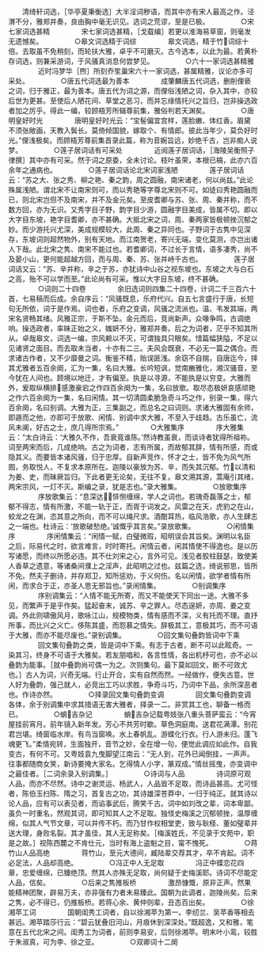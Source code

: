 <!-- { "loadSidebar": true } -->
　　清绮轩词选，［华亭夏秉衡选］大半淫词秽语，而其中亦有宋人最高之作。泾渭不分，雅郑并奏，良由胸中毫无识见。选词之荒谬，至是已极。
　　
　　○宋七家词选甚精
　　
　　宋七家词选甚精，［戈载编］若更以淮海易草窗，则毫发无遗憾矣。
　　
　　○皋文词选精于词综
　　
　　皋文词选，精于竹词综十倍。去取虽不免稍刻，而轮扶大雅，卓乎不可磨灭。古今选本，以此为最。若黄朴存词选，则兼采游词，于风骚真消息何尝梦见。
　　
　　○六十一家词选甚精雅
　　
　　近时冯梦华［煦］所刻乔笙巢宋六十一家词选，甚属精雅，议论亦多可采处。
　　
　　○唐五代词选最为善本
　　
　　成肇麟唐五代词选，删削俚亵之词，归于雅正，最为善本。唐五代为词之源，而俚俗浅陋之词，杂入其中，亦较后世为更甚。至使后人陋花间、草堂之恶习，而并忘缘情托兴之旨归，岂非操选政者加之厉乎。得此一编，较顾梧芳所辑尊前集，雅俗判若天渊矣。
　　
　　○唐明皇好时光
　　
　　唐明皇好时光云：“宝髻偏宜宫样，莲脸嫩、体红香。眉黛不须张敞画，天教入鬓长。莫倚倾国貌，嫁取个、有情郎。彼此当年少，莫负好时光。”俚浅极矣。而顾梧芳尊前集首录此篇，称为音婉旨远，妙绝千古，岂非痴人说梦。
　　
　　○莲子居词话有可采处
　　
　　近阅莲子居词话，［海陵吴衡照子律撰］其中亦有可采。然于词之原委，全未讨论。枝叶虽荣，本根已槁，此亦六百余年之通病也。
　　
　　○莲子居词话论北宋词家浅陋
　　
　　莲子居词话云：“苏之大、张之秀、柳之艳、秦之韵，周之圆融，南宋诸老，何以尚兹。”此论殊属浅陋。谓北宋不让南宋则可，而以秀艳等字尊北宋则不可。如徒曰秀艳圆融而已，则北宋岂但不及南宋，并不及金元矣。至皮耆卿与苏、张、周、秦并称，而不数方回，亦为无识。又秀字目子野，韵字目少游，圆融字目美成，皆属不切。即以大字目东坡，艳字目耆卿，亦不甚确。大抵北宋之词，周、秦两家皆极顿挫沉郁之妙。而少游托兴尤深，美成规模较大，此周、秦之异同也。子野词于古隽中见深存，东坡词则超然物外，别有天地。而江南贺老，寄兴无端，变化莫测，亦岂出诸人下哉。此北宋之隽、南宋不能过也。若耆卿词，不过长于言情，语多凄秀，尚不及晏小山，更何能超越方回，而与周、秦、苏、张并峙千古也。
　　
　　莲子居词话又云：“苏、辛并称，辛之于苏，亦犹诗中山谷之视东坡也。东坡之大与白石之高，殆不可以学而至。”此论尚有可采。惟以大字目东坡，终不甚确。
　　
　　○词则二十四卷
　　
　　余旧选词则四集二十四卷，计词二千三百六十首，七易稿而后成。余自序云：“风骚既息，乐府代兴。自五七言盛行于唐，长短句无所依，词于是作焉。词也者，乐府之变调，风骚之流派也。温、韦发其端，两宋名贤畅其绪。风雅正宗，于斯不坠。金元而后，竞尚新声。众喙争鸣，古调绝响。操选政者，率昧正始之义，媸妍不分，雅郑并奏。后之为词者，茫乎不知其所从。卓哉皋文，词选一编，宗风赖以不灭，可谓独具只眼矣。惜篇幅狭隘，不足以见诸贤之面目。而去取未当者，十亦有二三。夫风会既衰，不必无一篇之偶合。而求诸古作者，又不少靡曼之词。衡鉴不精，贻误匪浅。余窃不自揣，自唐迄今，择其尤雅者五百余阕，汇为一集，名曰大雅。长吟短讽，觉南豳雅化，湘汉骚音，至今犹在人间也。顾境以地迁，才有偏至。执是以寻源，不能执是以穷变。大雅而外，爰取纵横排感激豪宕之作四百余阕为一集，名曰放歌。取尽态极妍哀感顽艳之作六百余阕为一集，名曰闲情。其一切清圆柔脆急奇斗巧之作，别录一集，得六百余阕，名曰别调。大雅为正，三集副之，而总名之曰词则。求诸大雅固有余师，即遁而之他，亦即可于放歌、闲情、别调中求大雅，不至入于歧趋。古乐虽亡，流风未阒，好古之士，庶几得所宗焉。”
　　
　　○大雅集序
　　
　　序大雅集云：“太白诗云：‘大雅久不作，吾衰竟谁陈。’然诗教虽衰，而谈诗者犹得所祖祢。词至两宋而后，几成绝响。古之为词者，志有所属，而故郁其辞，情有所感，而或隐其义。而要皆本诸风骚，归于忠厚。自新声竞作，怀才之士，皆不免为风气所囿，务取悦人，不复求本原所在。迦陵以豪放为苏、辛，而失其沉郁。竹以清和为姜、史，而昧厥旨归。下此者更无论矣，无往不复。皋文溯其源，蒿庵引其绪，两宋宗风，一灯不灭。斯编之录，犹是志也。”录大雅集。
　　
　　○放歌集序
　　
　　序放歌集云：“息深达，悱恻缠绵，学人之词也。若瑰奇磊落之士，郁郁不得志，情有所激，不能一轨于正，而胥于词发之。风雷之在天，虎豹之在山，蛟龙之在渊，恣其意之所向，而不可以绳尺求。酒酣耳热，临风浩歌，亦人生肆志之一端也。杜诗云：‘放歌破愁绝。’诚慨乎其言矣。”录放歌集。
　　
　　○闲情集序
　　
　　序闲情集云：“闲情一赋，白璧微瑕，昭明误会其旨矣。渊明以名臣之后，际易代之时，欲言难言，时时寄托。闲情云者，闲其情使不得逸也。是以历写诸愿，而终以所愿必违。其不仕刘宋之心，言外可见。浅见者胶柱鼓瑟，致使美人香草之遗意，等诸桑间濮上之淫声，此昭明之过也。兹篇之选，绮说邪思，皆所不免。然夫子删诗，并存郑卫，知所惩劝，于义何伤。名以闲情，欲学者情有所闲，而求合于正，亦圣人思无邪旨也。”录闲情集。
　　
　　○别调集序
　　
　　序别调集云：“人情不能无所寄，而又不能使天下同出一途。大雅不多见，而繁声于是乎作矣。猛起奋末，诚苏、辛之罪人。尽态逞妍，亦周、姜之变调。外此则啸傲风月，歌咏江山，规模物类，情有感而不深，义有托而不理。直抒所事，而比兴之义亡。侈陈其盛，而怨慕之情失。辞极其工，意极其巧，而不可语于大雅，而亦不能尽废也。”录别调集。
　　
　　○回文集句叠韵皆词中下乘
　　
　　回文集句叠韵之类，皆是词中下乘。有志于古者，断不可以此眩奇。一染其习，终身不可语于大雅矣。若友朋唱和，各言性情，各出机杼可也，亦不必以叠韵为能事。［就中叠韵尚可偶一为之。次则集句。最下莫如回文，断不可效尤也。］古人为词，兴奇无端。行止开合，实有自然而然。一经做作，便失古意。世人好为叠韵，强己就人，必竞出工巧以求胜，争奇斗巧，乃词中下品，余所深恶者也。作诗亦然。
　　
　　○择录回文集句叠韵变调
　　
　　回文集句叠韵变调各体，余于别调集中求其措语无害大雅者，择录一二。非赏其工也，聊备一格而已。
　　
　　○蛸吉杂记
　　
　　蛸吉杂记载粤妓张八重头菩萨蛮云：“今宵屋挂前宵月。前年镜入新年发。芳心不共芳时歇。草色洞庭南。送君花满潭。别花君岂堪。绮窗临水岸。有鸟当窗唤。水上春帆乱。游蝶化行衣。行人游未归。蓬飞魂更飞。”柔情宛转，生面独开，音节之妙，全在增一句，便觉此调应如此作。自我变古，有何不可。又粤妓袁九曳脚望江南云：“无人到，花外已闻倒挂，一声声。往事都随商女笑，新诗要掩大家名。乞得情人小字，篆双成。”情丝摇曳，亦变调中之最佳者。［二词余录入别调集。］
　　
　　○诗词与人品
　　
　　诗词原可观人品，而亦不尽然。诗中之谢灵运、杨武人，人品皆不足取，而诗品甚高。尤可怪者，陈伯玉扫陈、隋之习，首复古之功，其诗雄深苍莽中，一归于纯正。就其诗以论人品，应有可以表见者，而谄事武后，腾笑千古。词中如刘改之辈，词本卑鄙。虽负一时重名，然观其词，即可知其人之不足取。独怪史梅溪之沉郁顿挫，温厚缠绵，似其人气节文章，可以并传不朽。而乃甘作权相堂吏，致与耿柽、董如璧辈并送大理，身败名裂。其才虽佳，其人无足称矣。［梅溪姓氏，不见录于文苑中，职是之故。］视陈西麓之不肯仕元，当时有海上盗魁之目，甯不愧死。
　　
　　○蒋竹山人品高绝
　　
　　蒋竹山，至元大德间，臧陆辈交荐其才，卒不肯起。词不必足法，人品却高绝。
　　
　　○冯正中人无足取
　　
　　冯正中蝶恋花四章，忠爱缠绵，已臻绝顶。然其人亦殊无足取，尚何疑于史梅溪耶。诗词不尽能定人品，信矣。
　　
　　○后来之隽推板桥
　　
　　激昂慷慨，原非正声。然果能精神团聚，辟易万夫，亦非强有力者未易臻此。国朝为此调者，迦陵尚矣。后来之隽，必不得已，仍推板桥。若蒋心余、黄仲则辈，丑态百出矣。
　　
　　○徐湘苹工词
　　
　　国朝闺秀工词者，自以徐湘苹为第一。李纫兰、吴苹香等相去甚远。湘苹踏莎行云：“碧云犹叠旧河山，月痕休到深深处。”既超逸，又和雅，笔意在五代北宋之间。闺秀工为词者，前则李易安，后则徐湘苹。明末叶小鸾，较胜于朱淑真，可为李、徐之亚。
　　
　　○双卿词十二阕
　　
